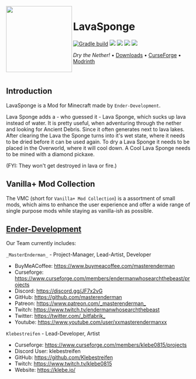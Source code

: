 <img src="src/main/resources/assets/lavasponge/icon.png" align="left" width="180px"/>

# LavaSponge

[![Gradle build](https://github.com/Ender-Development/LavaSponge-Fabric/workflows/Gradle%20build/badge.svg)](https://github.com/Ender-Development/LavaSponge-Fabric/actions) [![](https://img.shields.io/github/license/Ender-Development/LavaSponge-Fabric.svg)](LICENSE) [![](https://img.shields.io/github/release/Ender-Development/LavaSponge-Fabric.svg)](https://github.com/Ender-Development/LavaSponge-Fabric/releases) ![](http://cf.way2muchnoise.eu/versions/minecraft_lavasponge-fabric_all.svg) [![](http://cf.way2muchnoise.eu/lavasponge-fabric.svg)](https://minecraft.curseforge.com/projects/lavasponge-fabric)

*Dry the Nether!* • [Downloads](https://github.com/Ender-Development/LavaSponge-Fabric/releases) • [CurseForge](https://www.curseforge.com/minecraft/mc-mods/lavasponge-fabric) • [Modrinth](https://modrinth.com/mod/lavasponge-fabric)

<p>&nbsp;</p>

## Introduction

LavaSponge is a Mod for Minecraft made by `Ender-Development`.

Lava Sponge adds a - who guessed it - Lava Sponge, which sucks up lava instead of water. It is pretty useful, when adventuring through the nether and looking for Ancient Debris. Since it often generates next to lava lakes. After clearing the Lava the Sponge turns into it's wet state, where it needs to be dried before it can be used again.
To dry a Lava Sponge it needs to be placed in the Overworld, where it will cool down. A Cool Lava Sponge needs to be mined with a diamond pickaxe.

(FYI: They won't get destroyed in lava or fire.)

## Vanilla+ Mod Collection

The VMC (short for `Vanilla+ Mod Collection`) is a assortment of small mods, which aims to enhance the user experience and offer a wide range of single purpose mods while staying as vanilla-ish as possible.

## [Ender-Development](https://github.com/Ender-Development)

Our Team currently includes:

`_MasterEnderman_` - Project-Manager, Lead-Artist, Developer

- BuyMeACoffee: <https://www.buymeacoffee.com/masterenderman>
- Curseforge: <https://www.curseforge.com/members/endermanwhosearchthebeast/projects>
- Discord: <https://discord.gg/JF7x2vG>
- GitHub: <https://github.com/masterenderman>
- Patreon: <https://www.patreon.com/_masterenderman_>
- Twitch: <https://www.twitch.tv/endermanwhosearchthebeast>
- Twitter: <https://twitter.com/_bitfabrik_>
- Youtube: <https://www.youtube.com/user/xxmasterendermanxx>

`Klebestreifen` - Lead-Developer, Artist

- Curseforge: <https://www.curseforge.com/members/klebe0815/projects>
- Discord User: klebestreifen
- GitHub: <https://github.com/Klebestreifen>
- Twitch: <https://www.twitch.tv/klebe0815>
- Website: <https://klebe.io/>
